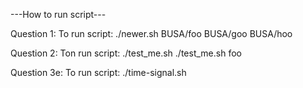 ---How to run script---

Question 1:
To run script: ./newer.sh BUSA/foo BUSA/goo BUSA/hoo

Question 2:
Ton run script: 
./test_me.sh 
./test_me.sh foo

Question 3e:
To run script:
./time-signal.sh

